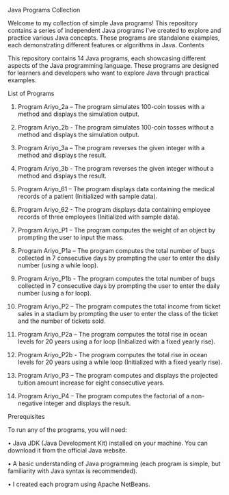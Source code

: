 Java Programs Collection


Welcome to my collection of simple Java programs! This repository contains a series of independent Java programs I’ve created to explore and practice various Java concepts. These programs are standalone examples, each demonstrating different features or algorithms in Java.
Contents

This repository contains 14 Java programs, each showcasing different aspects of the Java programming language. These programs are designed for learners and developers who want to explore Java through practical examples.


List of Programs

1.	Program Ariyo_2a – The program simulates 100-coin tosses with a method and displays the simulation output.
   
2.	Program Ariyo_2b - The program simulates 100-coin tosses without a method and displays the simulation output.
   
3.	Program Ariyo_3a – The program reverses the given integer with a method and displays the result.
   
4.	Program Ariyo_3b - The program reverses the given integer without a method and displays the result.
   
5.	Program Ariyo_61 – The program displays data containing the medical records of a patient (Initialized with sample data).
    
6.	Program Ariyo_62 - The program displays data containing employee records of three employees (Initialized with sample data).
    
7.	Program Ariyo_P1 – The program computes the weight of an object by prompting the user to input the mass.
    
8.	Program Ariyo_P1a – The program computes the total number of bugs collected in 7 consecutive days by prompting the user to enter the daily number (using a while loop).
    
9.	Program Ariyo_P1b - The program computes the total number of bugs collected in 7 consecutive days by prompting the user to enter the daily number (using a for loop).
    
10.	Program Ariyo_P2 – The program computes the total income from ticket sales in a stadium by prompting the user to enter the class of the ticket and the number of tickets sold.
    
11.	Program Ariyo_P2a – The program computes the total rise in ocean levels for 20 years using a for loop (Initialized with a fixed yearly rise).
    
12.	Program Ariyo_P2b - The program computes the total rise in ocean levels for 20 years using a while loop (Initialized with a fixed yearly rise).
    
13.	Program Ariyo_P3 – The program computes and displays the projected tuition amount increase for eight consecutive years.
    
14.	Program Ariyo_P4 – The program computes the factorial of a non-negative integer and displays the result.
    
    
Prerequisites

To run any of the programs, you will need:

•	Java JDK (Java Development Kit) installed on your machine. You can download it from the official Java website.

•	A basic understanding of Java programming (each program is simple, but familiarity with Java syntax is recommended).

•	I created each program using Apache NetBeans.
